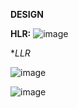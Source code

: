 **DESIGN**

**HLR:**
![image](https://user-images.githubusercontent.com/78857588/111020449-f2439280-83eb-11eb-87e1-2d5fe691424c.png)


**LLR*

![image](https://user-images.githubusercontent.com/78857077/110974505-9db8fc80-8384-11eb-8388-0363dbd358da.png)

![image](https://user-images.githubusercontent.com/78857588/111020350-33877280-83eb-11eb-8998-a80168d0f1c8.png)


